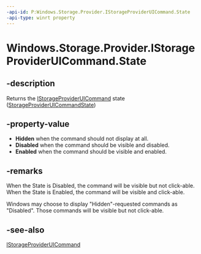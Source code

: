 ```yaml
---
-api-id: P:Windows.Storage.Provider.IStorageProviderUICommand.State
-api-type: winrt property
---
```


# Windows.Storage.Provider.IStorageProviderUICommand.State

<!--
public Windows.Storage.Provider.StorageProviderUICommandState State { get; }
-->

## -description

Returns the [IStorageProviderUICommand](istorageprovideruicommand.md) state ([StorageProviderUICommandState](storageprovideruicommandstate.md))

## -property-value

- **Hidden** when the command should not display at all.
- **Disabled** when the command should be visible and disabled.
- **Enabled** when the command should be visible and enabled.

## -remarks

When the State is Disabled, the command will be visible but not click-able. When the State is Enabled, the command will be visible and click-able.

Windows may choose to display "Hidden"-requested commands as "Disabled". Those commands will be visible but not click-able.

## -see-also

[IStorageProviderUICommand](istorageprovideruicommand.md)

